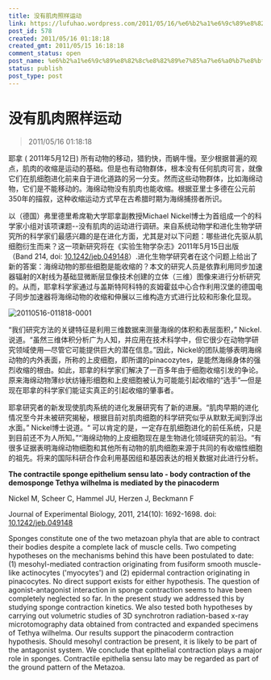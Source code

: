 ```yaml
---
title: 没有肌肉照样运动
link: https://lufuhao.wordpress.com/2011/05/16/%e6%b2%a1%e6%9c%89%e8%82%8c%e8%82%89%e7%85%a7%e6%a0%b7%e8%bf%90%e5%8a%a8/
post_id: 578
created: 2011/05/16 01:18:18
created_gmt: 2011/05/15 16:18:18
comment_status: open
post_name: %e6%b2%a1%e6%9c%89%e8%82%8c%e8%82%89%e7%85%a7%e6%a0%b7%e8%bf%90%e5%8a%a8
status: publish
post_type: post
---
```


# 没有肌肉照样运动

> 2011/05/16 01:18:18

 

耶拿 ( 2011年5月12日) 所有动物的移动，猎豹快，而蜗牛慢。至少根据普遍的观点，肌肉的收缩是运动的基础。但是也有动物群体，根本没有任何肌肉可言，就像它们在肌细胞进化前来自于进化道路的另一分支。然而这些动物群体，比如海绵动物，它们是不能移动的。海绵动物没有肌肉也能收缩。根据亚里士多德在公元前350年的描叙，这种收缩运动方式早在古希腊时期为海绵捕捞者所识。

以（德国）弗里德里希席勒大学耶拿副教授Michael Nickel博士为首组成一个的科学家小组对该项课题--没有肌肉的运动进行调研。来自系统动物学和进化生物学研究所的科学家们最感兴趣的是在进化方面，尤其是对以下问题：哪些进化先驱从肌细胞衍生而来？这一项新研究将在《实验生物学杂志》2011年5月15日出版（Band 214, doi: [10.1242/jeb.049148](http://doi.org/10.1242/jeb.049148)）.进化生物学研究者在这个问题上给出了新的答案：海绵动物的那些细胞是能收缩的？本文的研究人员是依靠利用同步加速器辐射的X射线为基础显微断层显像技术创建的立体（三维）图像来进行分析研究的。从而，耶拿科学家通过与盖斯特阿科特的亥姆霍兹中心合作利用汉堡的德国电子同步加速器将海绵动物的收缩和伸展以三维构造方式进行比较和形象化显现。

![20110516-011818-0001](/assets/images/20110516-011818-0001.jpg)

“我们研究方法的关键特征是利用三维数据来测量海绵的体积和表层面积，” Nickel.说道。“虽然三维体积分析广为人知，并应用在技术科学中，但它很少在动物学研究领域使用—尽管它可能提供巨大的潜在信息。”因此，Nickel的团队能够表明海绵动物的内外表面，所称的上皮细胞，即所谓的pinacozytes，是能然海绵身体的强烈收缩的根由。如此，耶拿的科学家们解决了一百多年由于细胞收缩引发的争论。原来海绵动物薄纱状纺锤形细胞和上皮细胞被认为可能能引起收缩的“选手”—但是现在耶拿的科学家们能证实真正的引起收缩的肇事者。

耶拿研究者的新发现使肌肉系统的进化发展研究有了新的进展。“肌肉早期的进化情况至今并未被研究揭秘，根据目前对肌肉细胞的科学研究似乎从默默无闻到浮出水面。” Nickel博士说道。“ 可以肯定的是，一定存在肌细胞进化的前任系统，只是到目前还不为人所知。”“海绵动物的上皮细胞现在是生物进化领域研究的前沿。“有很多证据表明海绵动物细胞和其他所有动物的肌肉细胞来源于共同的有收缩性细胞的祖先。将来的国际科研合作会利用基因组和基因表达的相关数据对此进行分析。 

**The contractile sponge epithelium sensu lato - body contraction of the demosponge Tethya wilhelma is mediated by the pinacoderm**

Nickel M, Scheer C, Hammel JU, Herzen J, Beckmann F 

Journal of Experimental Biology,  2011, 214(10): 1692-1698. doi: [10.1242/jeb.049148 ](http://doi.org/10.1242/jeb.049148 )

Sponges constitute one of the two metazoan phyla that are able to contract their bodies despite a complete lack of muscle cells. Two competing hypotheses on the mechanisms behind this have been postulated to date: (1) mesohyl-mediated contraction originating from fusiform smooth muscle-like actinocytes ('myocytes') and (2) epidermal contraction originating in pinacocytes. No direct support exists for either hypothesis. The question of agonist-antagonist interaction in sponge contraction seems to have been completely neglected so far. In the present study we addressed this by studying sponge contraction kinetics. We also tested both hypotheses by carrying out volumetric studies of 3D synchrotron radiation-based x-ray microtomography data obtained from contracted and expanded specimens of Tethya wilhelma. Our results support the pinacoderm contraction hypothesis. Should mesohyl contraction be present, it is likely to be part of the antagonist system. We conclude that epithelial contraction plays a major role in sponges. Contractile epithelia sensu lato may be regarded as part of the ground pattern of the Metazoa.
